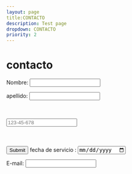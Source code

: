 ```yaml
---
layout: page
title:CONTACTO
description: Test page
dropdown: CONTACTO
priority: 2
---
```

# contacto
<form action="https://formspree.io/f/xnqwbdlo" method="post">
Nombre: <input type="text" nombre="name"><br>
 
 apellido: <input type="text" nombre="name"><br>
 


<form action="/action_page.php">
  <label for="phone"Ingrese un número de teléfonor:</label><br><br>
  <input type="tel" id="phone" name="phone" placeholder="123-45-678" pattern="[0-9]{3}-[0-9]{2}-[0-9]{3}" required><br><br>
  <small></small><br><br>
  <input type="submit" value="Submit">

<form action="/action_page.php">
  <label for="fecha de servicio ">fecha de servicio :</label>
  <input type="date" id="fecha de servicio" name="fecha de servicio">

  
 
  E-mail: <input type="text" nombre="email"><br>

  
  
